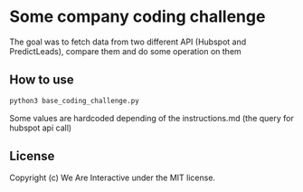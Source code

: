 # Some company coding challenge

The goal was to fetch data from two different API (Hubspot and PredictLeads), compare them and do some operation on them

## How to use

```bash
python3 base_coding_challenge.py
```

Some values are hardcoded depending of the instructions.md (the query for hubspot api call)

## License
Copyright (c) We Are Interactive under the MIT license.
